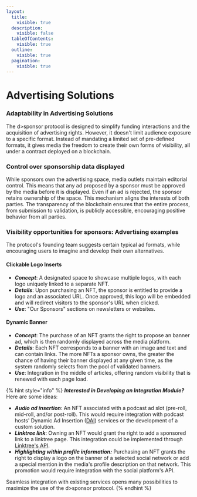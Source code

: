 ```yaml
---
layout:
  title:
    visible: true
  description:
    visible: false
  tableOfContents:
    visible: true
  outline:
    visible: true
  pagination:
    visible: true
---
```


# Advertising Solutions

### Adaptability in Advertising Solutions&#x20;

The d>sponsor protocol is designed to simplify funding interactions and the acquisition of advertising rights. However, it doesn't limit audience exposure to a specific format. Instead of mandating a limited set of pre-defined formats, it gives media the freedom to create their own forms of visibility, all under a contract deployed on a blockchain.

### Control over sponsorship data displayed

While sponsors own the advertising space, media outlets maintain editorial control. This means that any ad proposed by a sponsor must be approved by the media before it is displayed. Even if an ad is rejected, the sponsor retains ownership of the space. This mechanism aligns the interests of both parties. The transparency of the blockchain ensures that the entire process, from submission to validation, is publicly accessible, encouraging positive behavior from all parties.

### Visibility opportunities for sponsors: Advertising examples

The protocol's founding team suggests certain typical ad formats, while encouraging users to imagine and develop their own alternatives.

#### Clickable Logo Inserts

* _**Concept**_: A designated space to showcase multiple logos, with each logo uniquely linked to a separate NFT.
* _**Details**_: Upon purchasing an NFT, the sponsor is entitled to provide a logo and an associated URL. Once approved, this logo will be embedded and will redirect visitors to the sponsor's URL when clicked.
* _**Use**_: "Our Sponsors" sections on newsletters or websites.

#### Dynamic Banner&#x20;

* _**Concept**_: The purchase of an NFT grants the right to propose an banner ad, which is then randomly displayed across the media platform.
* _**Details**_: Each NFT corresponds to a banner with an image and text and can contain links. The more NFTs a sponsor owns, the greater the chance of having their banner displayed at any given time, as the system randomly selects from the pool of validated banners.
* _**Use**_: Integration in the middle of articles, offering random visibility that is renewed with each page load.

{% hint style="info" %}
_**Interested in Developing an Integration Module?**_\
Here are some ideas:

* _**Audio ad insertion**_: An NFT associated with a podcast ad slot (pre-roll, mid-roll, and/or post-roll). This would require integration with podcast hosts' Dynamic Ad Insertion ([DAI](https://www.adresultsmedia.com/news-insights/dynamic-ad-insertion-for-podcasts/)) services or the development of a custom solution.
* _**Linktree link**_: Owning an NFT would grant the right to add a sponsored link to a linktree page. This integration could be implemented through [Linktree's API](https://documenter.getpostman.com/view/14039622/Tzsik4P8).
* _**Highlighting within profile information:**_ Purchasing an NFT grants the right to display a logo on the banner of a selected social network or add a special mention in the media's profile description on that network. This promotion would require integration with the social platform's API.

Seamless integration with existing services opens many possibilities to maximize the use of the d>sponsor protocol.
{% endhint %}
